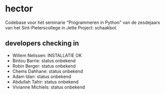 # hector
Codebase voor het seminarie "Programmeren in Python" van de zesdejaars van het Sint-Pieterscollege in Jette 
Project: schaakbot.


## developers checking in 
* Willem Nelissen: INSTALLATIE OK
* Bintou Barrie: status onbekend
* Robin Berger: status onbekend
* Chems Dahhane: status onbekend
* Adam Idan: status onbekend
* Abdullah Tahir: status onbekend
* Vivianne Michiels: status onbekend